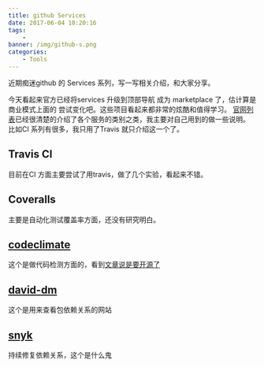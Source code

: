 ```yaml
---
title: github Services
date: 2017-06-04 10:20:16
tags:
    -
banner: /img/github-s.png
categories:
    - Tools
---
```


近期痴迷github 的 Services 系列，写一写相关介绍，和大家分享。

今天看起来官方已经将services 升级到顶部导航 成为 marketplace 了，估计算是商业模式上面的
尝试变化吧。这些项目看起来都非常的炫酷和值得学习。
[官网列表](https://github.com/marketplace)已经很清楚的介绍了各个服务的类别之类，我主要对自己用到的做一些说明。
比如CI 系列有很多，我只用了Travis 就只介绍这一个了。

## Travis CI

目前在CI 方面主要尝试了用travis，做了几个实验，看起来不错。

## Coveralls

主要是自动化测试覆盖率方面，还没有研究明白。

## [codeclimate](https://codeclimate.com)

这个是做代码检测方面的，看到[文章说是要开源了](https://www.oschina.net/news/63558/code-climate-opensource)

## [david-dm](https://david-dm.org/)

这个是用来查看包依赖关系的网站

## [snyk](https://snyk.io/)
持续修复依赖关系，这个是什么鬼